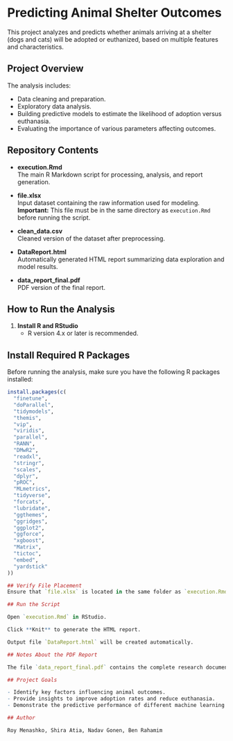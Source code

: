 # Predicting Animal Shelter Outcomes

This project analyzes and predicts whether animals arriving at a shelter (dogs and cats) will be adopted or euthanized, based on multiple features and characteristics.

## Project Overview

The analysis includes:
- Data cleaning and preparation.
- Exploratory data analysis.
- Building predictive models to estimate the likelihood of adoption versus euthanasia.
- Evaluating the importance of various parameters affecting outcomes.

## Repository Contents

- **execution.Rmd**  
  The main R Markdown script for processing, analysis, and report generation.

- **file.xlsx**  
  Input dataset containing the raw information used for modeling.  
  **Important:** This file must be in the same directory as `execution.Rmd` before running the script.

- **clean_data.csv**  
  Cleaned version of the dataset after preprocessing.

- **DataReport.html**  
  Automatically generated HTML report summarizing data exploration and model results.

- **data_report_final.pdf**  
  PDF version of the final report.


## How to Run the Analysis

1. **Install R and RStudio**  
   - R version 4.x or later is recommended.

## Install Required R Packages

Before running the analysis, make sure you have the following R packages installed:

```r
install.packages(c(
  "finetune",
  "doParallel",
  "tidymodels",
  "themis",
  "vip",
  "viridis",
  "parallel",
  "RANN",
  "DMwR2",
  "readxl",
  "stringr",
  "scales",
  "dplyr",
  "pROC",
  "MLmetrics",
  "tidyverse",
  "forcats",
  "lubridate",
  "ggthemes",
  "ggridges",
  "ggplot2",
  "ggforce",
  "xgboost",
  "Matrix",
  "tictoc",
  "embed",
  "yardstick"
))

## Verify File Placement
Ensure that `file.xlsx` is located in the same folder as `execution.Rmd`.

## Run the Script

Open `execution.Rmd` in RStudio.

Click **Knit** to generate the HTML report.

Output file `DataReport.html` will be created automatically.

## Notes About the PDF Report

The file `data_report_final.pdf` contains the complete research documentation and is **not** generated automatically by running the script.

## Project Goals

- Identify key factors influencing animal outcomes.
- Provide insights to improve adoption rates and reduce euthanasia.
- Demonstrate the predictive performance of different machine learning models.

## Author

Roy Menashko, Shira Atia, Nadav Gonen, Ben Rahamim